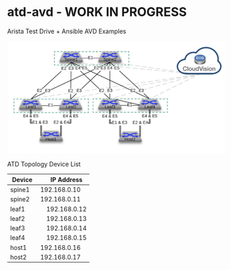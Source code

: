 # atd-avd - WORK IN PROGRESS

Arista Test Drive + Ansible AVD Examples

![ATD Lab Topology](atd-topo.png)

ATD Topology Device List

| Device | IP Address   |
| ------ | ------------ |
| spine1 | 192.168.0.10 |
| spine2 | 192.168.0.11 |
| leaf1  | 192.168.0.12 |
| leaf2  | 192.168.0.13 |
| leaf3  | 192.168.0.14 |
| leaf4  | 192.168.0.15 |
| host1  | 192.168.0.16 |
| host2  | 192.168.0.17 |
